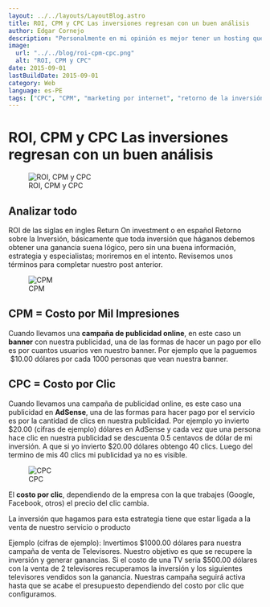 ```yaml
---
layout: ../../layouts/LayoutBlog.astro
title: ROI, CPM y CPC Las inversiones regresan con un buen análisis
author: Edgar Cornejo
description: "Personalmente en mi opinión es mejor tener un hosting que se encuentre cerca de ti, cualquier cambio, tramite será mucho más fácil. No profundizaremos mucho ya que es un tema extenso, pero seguro que te podrá ayudar a hacer una buena elección."
image:
  url: "../../blog/roi-cpm-cpc.png"
  alt: "ROI, CPM y CPC"
date: 2015-09-01
lastBuildDate: 2015-09-01
category: Web
language: es-PE
tags: ["CPC", "CPM", "marketing por internet", "retorno de la inversión", "ROI"]
---
```


# ROI, CPM y CPC Las inversiones regresan con un buen análisis

<figure>
  <img src="../../blog/roi-cpm-cpc.png" alt="ROI, CPM y CPC"/>
  <figcaption>ROI, CPM y CPC</figcaption>
</figure>

## Analizar todo

ROI de las siglas en ingles Return On investment o en español Retorno sobre la Inversión, básicamente que toda inversión que háganos debemos obtener una ganancia suena lógico, pero sin una buena información, estrategia y especialistas; moriremos en el intento. Revisemos unos términos para completar nuestro post anterior.

<figure>
  <img src="../../blog/cpm.jpg" alt="CPM"/>
  <figcaption>CPM</figcaption>
</figure>

## CPM = Costo por Mil Impresiones

Cuando llevamos una **campaña de publicidad online**, en este caso un **banner** con nuestra publicidad, una de las formas de hacer un pago por ello es por cuantos usuarios ven nuestro banner. Por ejemplo que la paguemos  $10.00 dólares por cada 1000 personas que vean nuestra banner.

## CPC = Costo por Clic

Cuando llevamos una campaña de publicidad online, es este caso una publicidad en **AdSense**, una de las formas para hacer pago por el servicio es por la cantidad de clics en nuestra publicidad. Por ejemplo yo invierto $20.00 (cifras de ejemplo) dólares en AdSense y cada vez que una persona hace clic en nuestra publicidad se descuenta 0.5 centavos de dólar de mi inversión. A que si yo invierto $20.00 dólares obtengo 40 clics. Luego del termino de mis 40 clics mi publicidad ya no es visible.

<figure>
  <img src="../../blog/cpc.jpg" alt="CPC"/>
  <figcaption>CPC</figcaption>
</figure>

El **costo por clic**, dependiendo de la empresa con la que trabajes (Google, Facebook, otros) el precio del clic cambia.

La inversión que hagamos para esta estrategia tiene que estar ligada a la venta de nuestro servicio o producto

Ejemplo (cifras de ejemplo): Invertimos $1000.00 dólares para nuestra campaña de venta de Televisores.  Nuestro objetivo es que se recupere la inversión y generar ganancias. Si el costo de una TV seria $500.00 dólares con la venta de 2 televisores recuperamos la inversión y los siguientes televisores vendidos son la ganancia. Nuestras campaña seguirá activa hasta que se acabe el presupuesto dependiendo del costo por clic que configuramos.